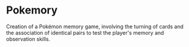 # Pokemory
Creation of a Pokémon memory game, involving the turning of cards and the association of identical pairs to test the player's memory and observation skills.

